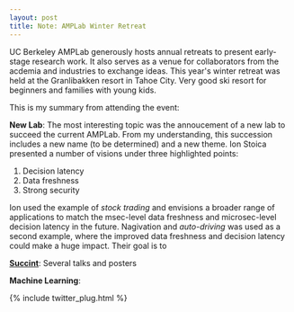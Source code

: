 ```yaml
---
layout: post
title: Note: AMPLab Winter Retreat
---
```

UC Berkeley AMPLab generously hosts annual retreats to present early-stage research work. It also serves as a venue for collaborators from the acdemia and industries to exchange ideas. This year's winter retreat was held at the Granlibakken resort in Tahoe City. Very good ski resort for beginners and families with young kids.

This is my summary from attending the event:

**New Lab**: The most interesting topic was the annoucement of a new lab to succeed the current AMPLab. From my understanding, this succession includes a new name (to be determined) and a new theme. Ion Stoica presented a number of visions under three highlighted points:

1. Decision latency
2. Data freshness
3. Strong security

Ion used the example of *stock trading* and envisions a broader range of applications to match the msec-level data freshness and microsec-level decision latency in the future. Nagivation and *auto-driving* was used as a second example, where the improved data freshness and decision latency could make a huge impact. Their goal is to 

**[Succint](https://amplab.cs.berkeley.edu/publication/succinct-enabling-queries-on-compressed-data/)**: Several talks and posters 

**Machine Learning**:

{% include twitter_plug.html %}
